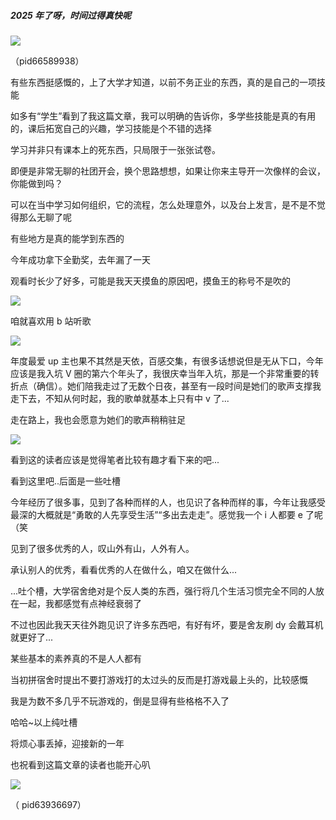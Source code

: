 #####  2025 年了呀，时间过得真快呢
![](https://cdn.nlark.com/yuque/0/2025/jpeg/49455411/1735663131910-f914cc5f-8c5a-42fe-b096-784d75b3a90a.jpeg)

（pid66589938）



有些东西挺感慨的，上了大学才知道，以前不务正业的东西，真的是自己的一项技能

如多有“学生”看到了我这篇文章，我可以明确的告诉你，多学些技能是真的有用的，课后拓宽自己的兴趣，学习技能是个不错的选择

学习并非只有课本上的死东西，只局限于一张张试卷。

即便是非常无聊的社团开会，换个思路想想，如果让你来主导开一次像样的会议，你能做到吗？

可以在当中学习如何组织，它的流程，怎么处理意外，以及台上发言，是不是不觉得那么无聊了呢

有些地方是真的能学到东西的   



今年成功拿下全勤奖，去年漏了一天

观看时长少了好多，可能是我天天摸鱼的原因吧，摸鱼王的称号不是吹的

![](https://cdn.nlark.com/yuque/0/2025/png/49455411/1735668558666-0d436694-024f-4548-bd4d-f402f2c34603.png)

   
咱就喜欢用 b 站听歌

![](https://cdn.nlark.com/yuque/0/2025/png/49455411/1735668560660-2ee16e22-8ded-4dfa-a896-c9c3ef16d5d7.png)

   
年度最爱 up 主也果不其然是天依，百感交集，有很多话想说但是无从下口，今年应该是我入坑 V 圈的第六个年头了，我很庆幸当年入坑，那是一个非常重要的转折点（确信）。她们陪我走过了无数个日夜，甚至有一段时间是她们的歌声支撑我走下去，不知从何时起，我的歌单就基本上只有中 v 了...

走在路上，我也会愿意为她们的歌声稍稍驻足

![](https://cdn.nlark.com/yuque/0/2025/png/49455411/1735668558153-bb65519b-c67e-47e7-92a3-28f9e8c3130d.png)


   


看到这的读者应该是觉得笔者比较有趣才看下来的吧...

看到这里吧..后面是一些吐槽

   

今年经历了很多事，见到了各种而样的人，也见识了各种而样的事，今年让我感受最深的大概就是“勇敢的人先享受生活”“多出去走走”。感觉我一个 i 人都要 e 了呢（笑

见到了很多优秀的人，叹山外有山，人外有人。

承认别人的优秀，看看优秀的人在做什么，咱又在做什么...

   

...吐个槽，大学宿舍绝对是个反人类的东西，强行将几个生活习惯完全不同的人放在一起，我都感觉有点神经衰弱了

不过也因此我天天往外跑见识了许多东西吧，有好有坏，要是舍友刷 dy 会戴耳机就更好了...

某些基本的素养真的不是人人都有

当初拼宿舍时提出不要打游戏打的太过头的反而是打游戏最上头的，比较感慨

我是为数不多几乎不玩游戏的，倒是显得有些格格不入了


   
哈哈~以上纯吐槽

将烦心事丢掉，迎接新的一年

   

也祝看到这篇文章的读者也能开心叭

![](https://cdn.nlark.com/yuque/0/2025/jpeg/49455411/1735670161009-62de79a4-7f68-468c-99fe-11f078bdb444.jpeg)

（ pid63936697）


